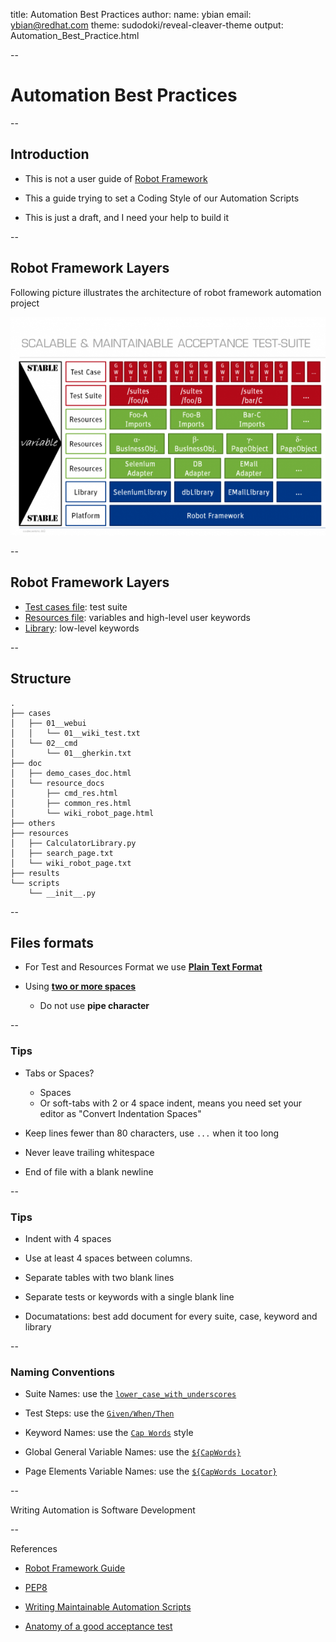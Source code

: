 title: Automation Best Practices
author:
    name: ybian
    email: ybian@redhat.com
theme: sudodoki/reveal-cleaver-theme
output: Automation_Best_Practice.html

--

# Automation Best Practices

--

## Introduction

  * This is not a user guide of [Robot Framework][Robot Framework]

  * This a guide trying to set a Coding Style of our Automation Scripts

  * This is just a draft, and I need your help to build it

[Robot Framework]: http://robotframework.org

--

## Robot Framework Layers

  Following picture illustrates the architecture of robot framework automation project

  ![Architecture](../Automation_Best_Practice/robotframework.png)

--
## Robot Framework Layers

  - [Test cases file](http://robotframework.org/robotframework/latest/RobotFrameworkUserGuide.html#test-case-files): test suite
  - [Resources file](http://robotframework.org/robotframework/latest/RobotFrameworkUserGuide.html#resource-files): variables and high-level user keywords
  - [Library](http://robotframework.org/robotframework/latest/RobotFrameworkUserGuide.html#using-test-libraries): low-level keywords

--

## Structure

```
.
├── cases
│   ├── 01__webui
│   │   └── 01__wiki_test.txt
│   └── 02__cmd
│       └── 01__gherkin.txt
├── doc
│   ├── demo_cases_doc.html
│   └── resource_docs
│       ├── cmd_res.html
│       ├── common_res.html
│       └── wiki_robot_page.html
├── others
├── resources
│   ├── CalculatorLibrary.py
│   ├── search_page.txt
│   └── wiki_robot_page.txt
├── results
└── scripts
    └── __init__.py

```

--

## Files formats

  * For Test and Resources Format we use  [**Plain Text Format**](http://robotframework.org/robotframework/latest/RobotFrameworkUserGuide.html#plain-text-format)

  * Using [**two or more spaces**](http://robotframework.org/robotframework/latest/RobotFrameworkUserGuide.html#plain-text-format)
    - Do not use **pipe character**

--

### Tips

  * Tabs or Spaces?
    - Spaces
    - Or soft-tabs with 2 or 4 space indent, means you need set your editor as "Convert Indentation Spaces"

  * Keep lines fewer than 80 characters, use `...` when it too long

  * Never leave trailing whitespace

  * End of file with a blank newline

--

### Tips

  * Indent with 4 spaces

  * Use at least 4 spaces between columns.

  * Separate tables with two blank lines

  * Separate tests or keywords with a single blank line

  * Documatations: best add document for every suite, case, keyword and library

--

### Naming Conventions

  * Suite Names: use the [`lower_case_with_underscores`](http://robotframework.org/robotframework/latest/RobotFrameworkUserGuide.html)

  * Test Steps: use the [`Given/When/Then`](http://robotframework.org/robotframework/latest/RobotFrameworkUserGuide.html)

  * Keyword Names: use the [`Cap Words`](http://robotframework.org/robotframework/latest/RobotFrameworkUserGuide.html) style

  * Global General Variable Names: use the [`${CapWords}`](http://robotframework.org/robotframework/latest/RobotFrameworkUserGuide.html)

  * Page Elements Variable Names: use the [`${CapWords Locator}`](http://robotframework.org/robotframework/latest/RobotFrameworkUserGuide.html)

--

  Writing Automation is Software Development

--

  References

  * [Robot Framework Guide](http://robotframework.org/robotframework/latest/RobotFrameworkUserGuide.html)

  * [PEP8](https://www.python.org/dev/peps/pep-0008/)

  * [Writing Maintainable Automation Scripts](http://dhemery.com/pdf/writing_maintainable_automated_acceptance_tests.pdf)

  * [Anatomy of a good acceptance test](http://gojko.net/2010/06/16/anatomy-of-a-good-acceptance-test/)
